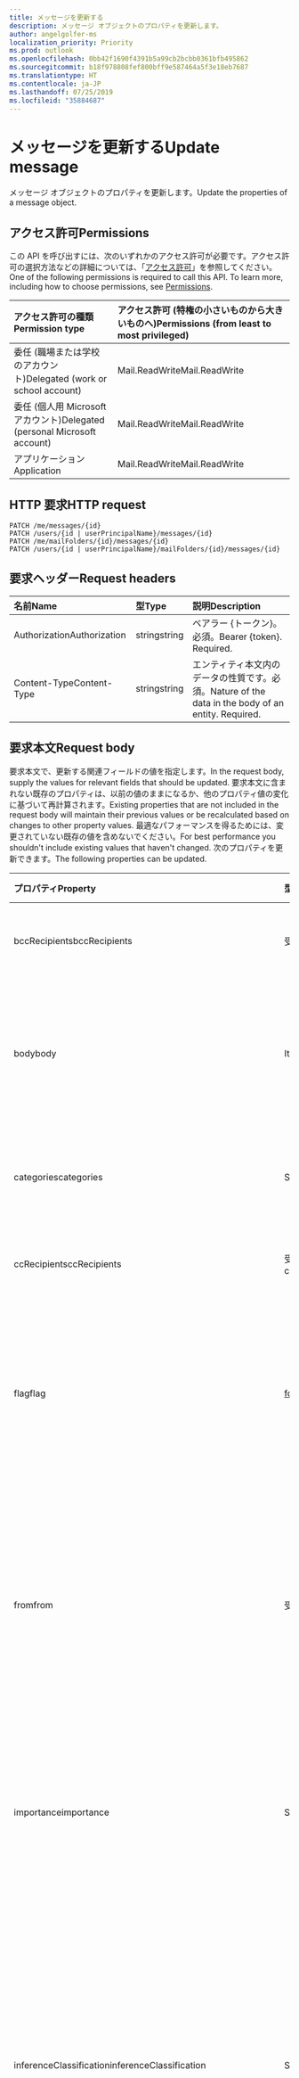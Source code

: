 ```yaml
---
title: メッセージを更新する
description: メッセージ オブジェクトのプロパティを更新します。
author: angelgolfer-ms
localization_priority: Priority
ms.prod: outlook
ms.openlocfilehash: 0bb42f1690f4391b5a99cb2bcbb0361bfb495862
ms.sourcegitcommit: b18f978808fef800bff9e587464a5f3e18eb7687
ms.translationtype: HT
ms.contentlocale: ja-JP
ms.lasthandoff: 07/25/2019
ms.locfileid: "35884687"
---
```

# <a name="update-message"></a><span data-ttu-id="6608e-103">メッセージを更新する</span><span class="sxs-lookup"><span data-stu-id="6608e-103">Update message</span></span>

<span data-ttu-id="6608e-104">メッセージ オブジェクトのプロパティを更新します。</span><span class="sxs-lookup"><span data-stu-id="6608e-104">Update the properties of a message object.</span></span>
## <a name="permissions"></a><span data-ttu-id="6608e-105">アクセス許可</span><span class="sxs-lookup"><span data-stu-id="6608e-105">Permissions</span></span>
<span data-ttu-id="6608e-p101">この API を呼び出すには、次のいずれかのアクセス許可が必要です。アクセス許可の選択方法などの詳細については、「[アクセス許可](/graph/permissions-reference)」を参照してください。</span><span class="sxs-lookup"><span data-stu-id="6608e-p101">One of the following permissions is required to call this API. To learn more, including how to choose permissions, see [Permissions](/graph/permissions-reference).</span></span>

|<span data-ttu-id="6608e-108">アクセス許可の種類</span><span class="sxs-lookup"><span data-stu-id="6608e-108">Permission type</span></span>      | <span data-ttu-id="6608e-109">アクセス許可 (特権の小さいものから大きいものへ)</span><span class="sxs-lookup"><span data-stu-id="6608e-109">Permissions (from least to most privileged)</span></span>              |
|:--------------------|:---------------------------------------------------------|
|<span data-ttu-id="6608e-110">委任 (職場または学校のアカウント)</span><span class="sxs-lookup"><span data-stu-id="6608e-110">Delegated (work or school account)</span></span> | <span data-ttu-id="6608e-111">Mail.ReadWrite</span><span class="sxs-lookup"><span data-stu-id="6608e-111">Mail.ReadWrite</span></span>    |
|<span data-ttu-id="6608e-112">委任 (個人用 Microsoft アカウント)</span><span class="sxs-lookup"><span data-stu-id="6608e-112">Delegated (personal Microsoft account)</span></span> | <span data-ttu-id="6608e-113">Mail.ReadWrite</span><span class="sxs-lookup"><span data-stu-id="6608e-113">Mail.ReadWrite</span></span>    |
|<span data-ttu-id="6608e-114">アプリケーション</span><span class="sxs-lookup"><span data-stu-id="6608e-114">Application</span></span> | <span data-ttu-id="6608e-115">Mail.ReadWrite</span><span class="sxs-lookup"><span data-stu-id="6608e-115">Mail.ReadWrite</span></span> |

## <a name="http-request"></a><span data-ttu-id="6608e-116">HTTP 要求</span><span class="sxs-lookup"><span data-stu-id="6608e-116">HTTP request</span></span>
<!-- { "blockType": "ignored" } -->
```http
PATCH /me/messages/{id}
PATCH /users/{id | userPrincipalName}/messages/{id}
PATCH /me/mailFolders/{id}/messages/{id}
PATCH /users/{id | userPrincipalName}/mailFolders/{id}/messages/{id}
```
## <a name="request-headers"></a><span data-ttu-id="6608e-117">要求ヘッダー</span><span class="sxs-lookup"><span data-stu-id="6608e-117">Request headers</span></span>
| <span data-ttu-id="6608e-118">名前</span><span class="sxs-lookup"><span data-stu-id="6608e-118">Name</span></span>       | <span data-ttu-id="6608e-119">型</span><span class="sxs-lookup"><span data-stu-id="6608e-119">Type</span></span> | <span data-ttu-id="6608e-120">説明</span><span class="sxs-lookup"><span data-stu-id="6608e-120">Description</span></span>|
|:-----------|:------|:----------|
| <span data-ttu-id="6608e-121">Authorization</span><span class="sxs-lookup"><span data-stu-id="6608e-121">Authorization</span></span>  | <span data-ttu-id="6608e-122">string</span><span class="sxs-lookup"><span data-stu-id="6608e-122">string</span></span>  | <span data-ttu-id="6608e-p102">ベアラー {トークン}。必須。</span><span class="sxs-lookup"><span data-stu-id="6608e-p102">Bearer {token}. Required.</span></span> |
| <span data-ttu-id="6608e-125">Content-Type</span><span class="sxs-lookup"><span data-stu-id="6608e-125">Content-Type</span></span> | <span data-ttu-id="6608e-126">string</span><span class="sxs-lookup"><span data-stu-id="6608e-126">string</span></span>  | <span data-ttu-id="6608e-p103">エンティティ本文内のデータの性質です。必須。</span><span class="sxs-lookup"><span data-stu-id="6608e-p103">Nature of the data in the body of an entity. Required.</span></span> |
## <a name="request-body"></a><span data-ttu-id="6608e-129">要求本文</span><span class="sxs-lookup"><span data-stu-id="6608e-129">Request body</span></span>
<span data-ttu-id="6608e-130">要求本文で、更新する関連フィールドの値を指定します。</span><span class="sxs-lookup"><span data-stu-id="6608e-130">In the request body, supply the values for relevant fields that should be updated.</span></span> <span data-ttu-id="6608e-131">要求本文に含まれない既存のプロパティは、以前の値のままになるか、他のプロパティ値の変化に基づいて再計算されます。</span><span class="sxs-lookup"><span data-stu-id="6608e-131">Existing properties that are not included in the request body will maintain their previous values or be recalculated based on changes to other property values.</span></span> <span data-ttu-id="6608e-132">最適なパフォーマンスを得るためには、変更されていない既存の値を含めないでください。</span><span class="sxs-lookup"><span data-stu-id="6608e-132">For best performance you shouldn't include existing values that haven't changed.</span></span> <span data-ttu-id="6608e-133">次のプロパティを更新できます。</span><span class="sxs-lookup"><span data-stu-id="6608e-133">The following properties can be updated.</span></span>

| <span data-ttu-id="6608e-134">プロパティ</span><span class="sxs-lookup"><span data-stu-id="6608e-134">Property</span></span>     | <span data-ttu-id="6608e-135">型</span><span class="sxs-lookup"><span data-stu-id="6608e-135">Type</span></span>   |<span data-ttu-id="6608e-136">説明</span><span class="sxs-lookup"><span data-stu-id="6608e-136">Description</span></span>|
|:---------------|:--------|:----------|
|<span data-ttu-id="6608e-137">bccRecipients</span><span class="sxs-lookup"><span data-stu-id="6608e-137">bccRecipients</span></span>|<span data-ttu-id="6608e-138">受信者</span><span class="sxs-lookup"><span data-stu-id="6608e-138">Recipient</span></span>|<span data-ttu-id="6608e-139">メッセージの BCC 受信者。</span><span class="sxs-lookup"><span data-stu-id="6608e-139">The Bcc recipients for the message.</span></span> |
|<span data-ttu-id="6608e-140">body</span><span class="sxs-lookup"><span data-stu-id="6608e-140">body</span></span>|<span data-ttu-id="6608e-141">ItemBody</span><span class="sxs-lookup"><span data-stu-id="6608e-141">ItemBody</span></span>|<span data-ttu-id="6608e-142">メッセージの本文。</span><span class="sxs-lookup"><span data-stu-id="6608e-142">The body of the message.</span></span> <span data-ttu-id="6608e-143">isDraft = true の場合にのみ更新可能です。</span><span class="sxs-lookup"><span data-stu-id="6608e-143">Updatable only if isDraft = true.</span></span>|
|<span data-ttu-id="6608e-144">categories</span><span class="sxs-lookup"><span data-stu-id="6608e-144">categories</span></span>|<span data-ttu-id="6608e-145">String collection</span><span class="sxs-lookup"><span data-stu-id="6608e-145">String collection</span></span>|<span data-ttu-id="6608e-146">メッセージに関連付けられたカテゴリ。</span><span class="sxs-lookup"><span data-stu-id="6608e-146">The categories associated with the message.</span></span>|
|<span data-ttu-id="6608e-147">ccRecipients</span><span class="sxs-lookup"><span data-stu-id="6608e-147">ccRecipients</span></span>|<span data-ttu-id="6608e-148">受信者コレクション</span><span class="sxs-lookup"><span data-stu-id="6608e-148">Recipient collection</span></span>|<span data-ttu-id="6608e-149">メッセージの CC 受信者。</span><span class="sxs-lookup"><span data-stu-id="6608e-149">The Cc recipients for the message.</span></span> |
|<span data-ttu-id="6608e-150">flag</span><span class="sxs-lookup"><span data-stu-id="6608e-150">flag</span></span>|[<span data-ttu-id="6608e-151">followUpFlag</span><span class="sxs-lookup"><span data-stu-id="6608e-151">followupFlag</span></span>](../resources/followupflag.md)|<span data-ttu-id="6608e-152">メッセージのステータス、開始日、期限、または完了日を示すフラグ値。</span><span class="sxs-lookup"><span data-stu-id="6608e-152">The flag value that indicates the status, start date, due date, or completion date for the message.</span></span>|
|<span data-ttu-id="6608e-153">from</span><span class="sxs-lookup"><span data-stu-id="6608e-153">from</span></span>|<span data-ttu-id="6608e-154">受信者</span><span class="sxs-lookup"><span data-stu-id="6608e-154">Recipient</span></span>|<span data-ttu-id="6608e-155">メッセージのメールボックス所有者と送信者。</span><span class="sxs-lookup"><span data-stu-id="6608e-155">The mailbox owner and sender of the message.</span></span> <span data-ttu-id="6608e-156">実際に使用されているメールボックスに対応している必要があります。</span><span class="sxs-lookup"><span data-stu-id="6608e-156">Must correspond to the actual mailbox used.</span></span>|
|<span data-ttu-id="6608e-157">importance</span><span class="sxs-lookup"><span data-stu-id="6608e-157">importance</span></span>|<span data-ttu-id="6608e-158">String</span><span class="sxs-lookup"><span data-stu-id="6608e-158">String</span></span>|<span data-ttu-id="6608e-159">メッセージの重要度です。</span><span class="sxs-lookup"><span data-stu-id="6608e-159">The importance of the message.</span></span> <span data-ttu-id="6608e-160">使用可能な値: `Low`、`Normal`、`High`。</span><span class="sxs-lookup"><span data-stu-id="6608e-160">The possible values are: `Low`, `Normal`, `High`.</span></span>|
|<span data-ttu-id="6608e-161">inferenceClassification</span><span class="sxs-lookup"><span data-stu-id="6608e-161">inferenceClassification</span></span> | <span data-ttu-id="6608e-162">String</span><span class="sxs-lookup"><span data-stu-id="6608e-162">String</span></span> | <span data-ttu-id="6608e-163">推定される関連性や重要性、または明示的なオーバーライドに基づく、ユーザーのメッセージの分類。</span><span class="sxs-lookup"><span data-stu-id="6608e-163">The classification of the message for the user, based on inferred relevance or importance, or on an explicit override.</span></span> <span data-ttu-id="6608e-164">使用可能な値: `focused`、`other`。</span><span class="sxs-lookup"><span data-stu-id="6608e-164">The possible values are: `focused` or `other`.</span></span> |
|<span data-ttu-id="6608e-165">internetMessageId</span><span class="sxs-lookup"><span data-stu-id="6608e-165">internetMessageId</span></span> |<span data-ttu-id="6608e-166">String</span><span class="sxs-lookup"><span data-stu-id="6608e-166">String</span></span> |<span data-ttu-id="6608e-167">[RFC2822](https://www.ietf.org/rfc/rfc2822.txt) によって指定された形式のメッセージ ID。</span><span class="sxs-lookup"><span data-stu-id="6608e-167">The message ID in the format specified by [RFC2822](https://www.ietf.org/rfc/rfc2822.txt).</span></span> <span data-ttu-id="6608e-168">isDraft = true の場合にのみ更新可能です。</span><span class="sxs-lookup"><span data-stu-id="6608e-168">Updatable only if isDraft = true.</span></span>|
|<span data-ttu-id="6608e-169">isDeliveryReceiptRequested</span><span class="sxs-lookup"><span data-stu-id="6608e-169">isDeliveryReceiptRequested</span></span>|<span data-ttu-id="6608e-170">Boolean</span><span class="sxs-lookup"><span data-stu-id="6608e-170">Boolean</span></span>|<span data-ttu-id="6608e-171">メッセージの開封応答が要求されているかどうかを示します。</span><span class="sxs-lookup"><span data-stu-id="6608e-171">Indicates whether a read receipt is requested for the message.</span></span>|
|<span data-ttu-id="6608e-172">isRead</span><span class="sxs-lookup"><span data-stu-id="6608e-172">isRead</span></span>|<span data-ttu-id="6608e-173">Boolean</span><span class="sxs-lookup"><span data-stu-id="6608e-173">Boolean</span></span>|<span data-ttu-id="6608e-174">メッセージが開封されたかどうかを示します。</span><span class="sxs-lookup"><span data-stu-id="6608e-174">Indicates whether the message has been read.</span></span>|
|<span data-ttu-id="6608e-175">isReadReceiptRequested</span><span class="sxs-lookup"><span data-stu-id="6608e-175">isReadReceiptRequested</span></span>|<span data-ttu-id="6608e-176">Boolean</span><span class="sxs-lookup"><span data-stu-id="6608e-176">Boolean</span></span>|<span data-ttu-id="6608e-177">メッセージの開封確認メッセージが要求されているかどうかを示します。</span><span class="sxs-lookup"><span data-stu-id="6608e-177">Indicates whether a read receipt is requested for the message.</span></span>|
|<span data-ttu-id="6608e-178">multiValueExtendedProperties</span><span class="sxs-lookup"><span data-stu-id="6608e-178">multiValueExtendedProperties</span></span>|<span data-ttu-id="6608e-179">[multiValueLegacyExtendedProperty](../resources/multivaluelegacyextendedproperty.md) コレクション</span><span class="sxs-lookup"><span data-stu-id="6608e-179">[multiValueLegacyExtendedProperty](../resources/multivaluelegacyextendedproperty.md) collection</span></span>| <span data-ttu-id="6608e-180">メッセージに対して定義された、複数値の拡張プロパティのコレクション。</span><span class="sxs-lookup"><span data-stu-id="6608e-180">The collection of multi-value extended properties defined for the message.</span></span> <span data-ttu-id="6608e-181">Null 許容型です。</span><span class="sxs-lookup"><span data-stu-id="6608e-181">Nullable.</span></span>|
|<span data-ttu-id="6608e-182">replyTo</span><span class="sxs-lookup"><span data-stu-id="6608e-182">replyTo</span></span>|<span data-ttu-id="6608e-183">受信者コレクション</span><span class="sxs-lookup"><span data-stu-id="6608e-183">Recipient collection</span></span>|<span data-ttu-id="6608e-184">返信時に使用される電子メール アドレス。</span><span class="sxs-lookup"><span data-stu-id="6608e-184">The email addresses to use when replying.</span></span> <span data-ttu-id="6608e-185">isDraft = true の場合にのみ更新可能です。</span><span class="sxs-lookup"><span data-stu-id="6608e-185">Updatable only if isDraft = true.</span></span>|
|<span data-ttu-id="6608e-186">sender</span><span class="sxs-lookup"><span data-stu-id="6608e-186">sender</span></span>|<span data-ttu-id="6608e-187">受信者</span><span class="sxs-lookup"><span data-stu-id="6608e-187">Recipient</span></span>|<span data-ttu-id="6608e-188">メッセージを生成するために実際に使用されるアカウント。</span><span class="sxs-lookup"><span data-stu-id="6608e-188">The account that is actually used to generate the message.</span></span> <span data-ttu-id="6608e-189">
  [共有メールボックス](https://docs.microsoft.com/ja-JP/exchange/collaboration/shared-mailboxes/shared-mailboxes)からメッセージを送信するとき、またはメッセージを [delegate](https://support.office.com/ja-JP/article/allow-someone-else-to-manage-your-mail-and-calendar-41c40c04-3bd1-4d22-963a-28eafec25926) として送信するときに、更新可能です。</span><span class="sxs-lookup"><span data-stu-id="6608e-189">Updatable when sending a message from a [shared mailbox](https://docs.microsoft.com/en-us/exchange/collaboration/shared-mailboxes/shared-mailboxes), or sending a message as a [delegate](https://support.office.com/en-us/article/allow-someone-else-to-manage-your-mail-and-calendar-41c40c04-3bd1-4d22-963a-28eafec25926).</span></span> <span data-ttu-id="6608e-190">いずれの場合でも、この値は、実際に使用されているメールボックスに対応している必要があります。</span><span class="sxs-lookup"><span data-stu-id="6608e-190">In any case, the value must correspond to the actual mailbox used.</span></span>|
|<span data-ttu-id="6608e-191">singleValueExtendedProperties</span><span class="sxs-lookup"><span data-stu-id="6608e-191">singleValueExtendedProperties</span></span>|<span data-ttu-id="6608e-192">[singleValueLegacyExtendedProperty](../resources/singlevaluelegacyextendedproperty.md) コレクション</span><span class="sxs-lookup"><span data-stu-id="6608e-192">[singleValueLegacyExtendedProperty](../resources/singlevaluelegacyextendedproperty.md) collection</span></span>| <span data-ttu-id="6608e-193">メッセージに対して定義された、単一値の拡張プロパティのコレクションです。</span><span class="sxs-lookup"><span data-stu-id="6608e-193">The collection of single-value extended properties defined for the message.</span></span> <span data-ttu-id="6608e-194">Null 許容型です。</span><span class="sxs-lookup"><span data-stu-id="6608e-194">Nullable.</span></span>|
|<span data-ttu-id="6608e-195">subject</span><span class="sxs-lookup"><span data-stu-id="6608e-195">subject</span></span>|<span data-ttu-id="6608e-196">String</span><span class="sxs-lookup"><span data-stu-id="6608e-196">String</span></span>|<span data-ttu-id="6608e-197">メッセージの件名。</span><span class="sxs-lookup"><span data-stu-id="6608e-197">The subject of the message.</span></span> <span data-ttu-id="6608e-198">isDraft = true の場合にのみ更新可能です。</span><span class="sxs-lookup"><span data-stu-id="6608e-198">Updatable only if isDraft = true.</span></span>|
|<span data-ttu-id="6608e-199">toRecipients</span><span class="sxs-lookup"><span data-stu-id="6608e-199">toRecipients</span></span>|<span data-ttu-id="6608e-200">受信者コレクション</span><span class="sxs-lookup"><span data-stu-id="6608e-200">Recipient collection</span></span>|<span data-ttu-id="6608e-201">メッセージの宛先受信者。</span><span class="sxs-lookup"><span data-stu-id="6608e-201">The To recipients for the message.</span></span>|

<span data-ttu-id="6608e-202">**メッセージ** リソースは[拡張機能](/graph/extensibility-overview)をサポートしているため、`PATCH` 操作を使用して、既存の**メッセージ** インスタンスで拡張機能のカスタム プロパティにあるアプリ固有のデータを追加、更新、または削除することができます。</span><span class="sxs-lookup"><span data-stu-id="6608e-202">Since the **message** resource supports [extensions](/graph/extensibility-overview), you can use the `PATCH` operation to add, update, or delete your own app-specific data in custom properties of an extension in an existing **message** instance.</span></span>

## <a name="response"></a><span data-ttu-id="6608e-203">応答</span><span class="sxs-lookup"><span data-stu-id="6608e-203">Response</span></span>

<span data-ttu-id="6608e-204">成功した場合、このメソッドは `200 OK` 応答コードと、応答本文で更新された [message](../resources/message.md) オブジェクトを返します。</span><span class="sxs-lookup"><span data-stu-id="6608e-204">If successful, this method returns a `200 OK` response code and updated [message](../resources/message.md) object in the response body.</span></span>
## <a name="example"></a><span data-ttu-id="6608e-205">例</span><span class="sxs-lookup"><span data-stu-id="6608e-205">Example</span></span>
##### <a name="request"></a><span data-ttu-id="6608e-206">要求</span><span class="sxs-lookup"><span data-stu-id="6608e-206">Request</span></span>
<span data-ttu-id="6608e-207">以下は、要求の例です。</span><span class="sxs-lookup"><span data-stu-id="6608e-207">Here is an example of the request.</span></span>

# <a name="httptabhttp"></a>[<span data-ttu-id="6608e-208">HTTP</span><span class="sxs-lookup"><span data-stu-id="6608e-208">--Http</span></span>](#tab/http)
<!-- {
  "blockType": "request",
  "name": "update_message"
}-->
```http
PATCH https://graph.microsoft.com/v1.0/me/messages/{id}
Content-type: application/json
Content-length: 248

{
  "subject": "subject-value",
  "body": {
    "contentType": "",
    "content": "content-value"
  },
  "inferenceClassification": "other"
}
```
# <a name="ctabcsharp"></a>[<span data-ttu-id="6608e-209">C#</span><span class="sxs-lookup"><span data-stu-id="6608e-209">C#</span></span>](#tab/csharp)
[!INCLUDE [sample-code](../includes/snippets/csharp/update-message-csharp-snippets.md)]
[!INCLUDE [sdk-documentation](../includes/snippets/snippets-sdk-documentation-link.md)]

# <a name="javascripttabjavascript"></a>[<span data-ttu-id="6608e-210">Javascript</span><span class="sxs-lookup"><span data-stu-id="6608e-210">Javascript</span></span>](#tab/javascript)
[!INCLUDE [sample-code](../includes/snippets/javascript/update-message-javascript-snippets.md)]
[!INCLUDE [sdk-documentation](../includes/snippets/snippets-sdk-documentation-link.md)]

# <a name="javatabjava"></a>[<span data-ttu-id="6608e-211">Java</span><span class="sxs-lookup"><span data-stu-id="6608e-211">Java</span></span>](#tab/java)
[!INCLUDE [sample-code](../includes/snippets/java/update-message-java-snippets.md)]
[!INCLUDE [sdk-documentation](../includes/snippets/snippets-sdk-documentation-link.md)]

---

##### <a name="response"></a><span data-ttu-id="6608e-212">応答</span><span class="sxs-lookup"><span data-stu-id="6608e-212">Response</span></span>
<span data-ttu-id="6608e-p115">以下は、応答の例です。注:簡潔にするために、ここに示す応答オブジェクトは切り詰められている場合があります。すべてのプロパティは実際の呼び出しから返されます。</span><span class="sxs-lookup"><span data-stu-id="6608e-p115">Here is an example of the response. Note: The response object shown here may be truncated for brevity. All of the properties will be returned from an actual call.</span></span>
<!-- {
  "blockType": "response",
  "truncated": true,
  "@odata.type": "microsoft.graph.message"
} -->
```http
HTTP/1.1 200 OK
Content-type: application/json
Content-length: 248

{
  "receivedDateTime": "datetime-value",
  "sentDateTime": "datetime-value",
  "hasAttachments": true,
  "subject": "subject-value",
  "body": {
    "contentType": "",
    "content": "content-value"
  },
  "bodyPreview": "bodyPreview-value",
  "inferenceClassification": "other"
}
```

## <a name="see-also"></a><span data-ttu-id="6608e-216">関連項目</span><span class="sxs-lookup"><span data-stu-id="6608e-216">See also</span></span>

- [<span data-ttu-id="6608e-217">拡張機能を使用してカスタム データをリソースに追加する</span><span class="sxs-lookup"><span data-stu-id="6608e-217">Add custom data to resources using extensions</span></span>](/graph/extensibility-overview)
- [<span data-ttu-id="6608e-218">オープン拡張機能を使用したユーザーへのカスタム データの追加 (プレビュー)</span><span class="sxs-lookup"><span data-stu-id="6608e-218">Add custom data to users using open extensions (preview)</span></span>](/graph/extensibility-open-users)
<!--
- [Add custom data to groups using schema extensions (preview)](/graph/extensibility-schema-groups)
-->


<!-- uuid: 8fcb5dbc-d5aa-4681-8e31-b001d5168d79
2015-10-25 14:57:30 UTC -->
<!-- {
  "type": "#page.annotation",
  "description": "Update message",
  "keywords": "",
  "section": "documentation",
  "tocPath": "",
  "suppressions": [
  ]
}-->
